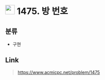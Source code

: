 # <img src="https://d2gd6pc034wcta.cloudfront.net/tier/6.svg" width="30"> 1475. 방 번호

## 분류
* 구현

## Link
> https://www.acmicpc.net/problem/1475